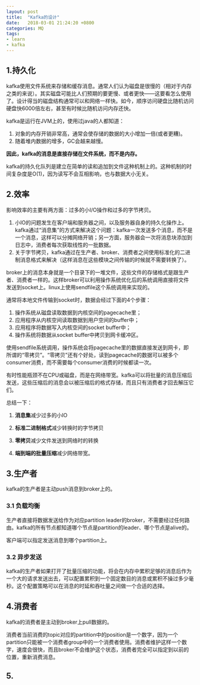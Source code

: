 ```yaml
---
layout: post
title:  "Kafka的设计"
date:   2018-03-01 21:24:20 +0800
categories: MQ
tags:
- learn
- kafka
---
```

## 1.持久化

kafka使用文件系统来存储和缓存消息。通常人们认为磁盘是很慢的（相对于内存之类的来说）。其实磁盘可能比人们预期的要更慢、或者更快——这要看怎么使用了。设计得当的磁盘结构通常可以和网络一样快。如今，顺序访问硬盘比随机访问硬盘快6000倍左右，甚至有时候比随机访问内存还快。

kafka是运行在JVM上的，使用过java的人都知道：

1. 对象的内存开销非常高，通常会使存储的数据的大小增加一倍(或者更糟)。
2. 随着堆内数据的增多，GC会越来越慢。

**因此，kafka的消息是直接存储在文件系统，而不是内存。**

kafka的持久化队列是建立在简单的读和追加到文件这种机制上的。这种机制的时间复杂度是O(1)，因为读写不会互相影响，也与数据大小无关。

## 2.效率

影响效率的主要有两方面：过多的小I/O操作和过多的字节拷贝。

1. 小IO的问题发生在客户端和服务器之间，以及服务器自身的持久化操作上。kafka通过“消息集”的方式来解决这个问题：kafka一次发送多个消息，而不是一个消息，这样可以分摊网络开销；另一方面，服务器会一次将消息块添加到日志中，消费者每次获取线性的一批数据。
2. 关于字节拷贝，kafka通过在生产者、broker、消费者之间使用标准化的二进制消息格式来解决（这样消息在这些模块之间传输的时候就不需要转换了）。

broker上的消息本身就是一个目录下的一堆文件，这些文件的存储格式是跟生产者、消费者一样的。这样broker可以利用操作系统优化后的系统调用直接将文件发送到socket上。linux上使用sendfile这个系统调用来实现的。

通常将本地文件传输到socket时，数据会经过下面的4个步骤：

1. 操作系统从磁盘读取数据到内核空间的pagecache里；
2. 应用程序从内核空间读取数据到用户空间的buffer中；
3. 应用程序将数据写入内核空间的socket buffer中；
4. 操作系统将数据从socket buffer中拷贝到网卡缓冲区。

使用sendfile系统调用，操作系统会将pagecache里的数据直接发送到网卡，即所谓的“零拷贝”。“零拷贝”还有个好处，读到pagecache的数据可以被多个consumer消费，而不需要每个consumer消费的时候都读一次。

有时性能瓶颈不在CPU或磁盘，而是在网络带宽。kafka可以将批量的消息压缩后发送，这些压缩后的消息会以被压缩后的格式存储，而且只有消费者才回去解压它们。

总结一下：

1. **消息集**减少过多的小IO

2. **标准二进制格式**减少转换时的字节拷贝

3. **零拷贝**减少文件发送到网络时的转换

4. **端到端的批量压缩**减少网络带宽。

## 3.生产者

kafka的生产者是主动push消息到broker上的。

### 3.1 负载均衡

生产者直接将数据发送给作为对应partition leader的broker，不需要经过任何路由。kafka的所有节点都知道哪个节点是partition的leader、哪个节点是alive的。

客户端可以指定发送消息到哪个partition上。

### 3.2 异步发送

kafka的生产者如果打开了批量压缩的功能，将会在内存中累积足够的消息后作为一个大的请求发送出去，可以配置累积到一个固定数目的消息或累积不操过多少毫秒。这个配置策略可以在消息的时延和吞吐量之间做一个合适的选择。

## 4.消费者

kafka的消费者是主动到broker上pull数据的。

消费者当前消费的topic对应的partition中的position是一个数字，因为一个partition只能被一个消费者group中的一个消费者使用。消费者维护这样一个数字，速度会很快，而且broker不会维护这个状态，消费者完全可以指定到以前的位置，重新消费消息。

## 5.

